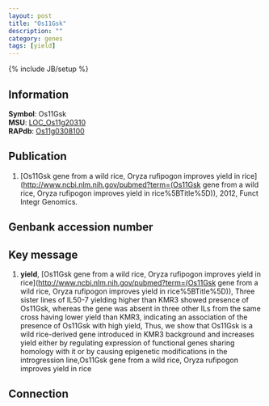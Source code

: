 ```yaml
---
layout: post
title: "Os11Gsk"
description: ""
category: genes
tags: [yield]
---
```

{% include JB/setup %}

## Information
__Symbol__: Os11Gsk  
__MSU__: [LOC_Os11g20310](http://rice.plantbiology.msu.edu/cgi-bin/ORF_infopage.cgi?orf=LOC_Os11g20310)  
__RAPdb__: [Os11g0308100](http://rapdb.dna.affrc.go.jp/viewer/gbrowse_details/irgsp1?name=Os11g0308100)  

## Publication
1. [Os11Gsk gene from a wild rice, Oryza rufipogon improves yield in rice](http://www.ncbi.nlm.nih.gov/pubmed?term=(Os11Gsk gene from a wild rice, Oryza rufipogon improves yield in rice%5BTitle%5D)), 2012, Funct Integr Genomics.

## Genbank accession number

## Key message
1. __yield__, [Os11Gsk gene from a wild rice, Oryza rufipogon improves yield in rice](http://www.ncbi.nlm.nih.gov/pubmed?term=(Os11Gsk gene from a wild rice, Oryza rufipogon improves yield in rice%5BTitle%5D)),  Three sister lines of IL50-7 yielding higher than KMR3 showed presence of Os11Gsk, whereas the gene was absent in three other ILs from the same cross having lower yield than KMR3, indicating an association of the presence of Os11Gsk with high yield, Thus, we show that Os11Gsk is a wild rice-derived gene introduced in KMR3 background and increases yield either by regulating expression of functional genes sharing homology with it or by causing epigenetic modifications in the introgression line,Os11Gsk gene from a wild rice, Oryza rufipogon improves yield in rice

## Connection


